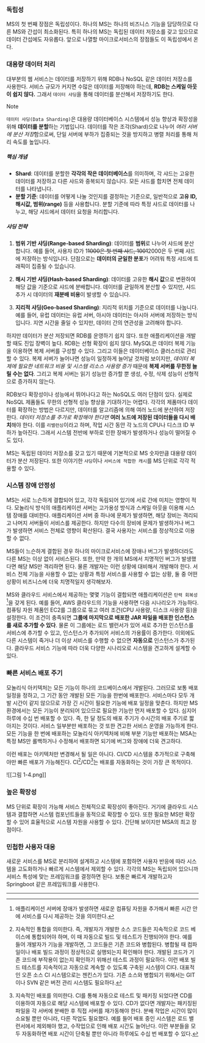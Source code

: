 ### 독립성

MS의 첫 번째 장점은 독립성이다. 하나의 MS는 하나의 비즈니스 기능을 담당하므로 다른 MS와 간섭이 최소화된다. 특히 하나의 MS는 독립된 데이터 저장소를 갖고 있으므로 데이터 간섭에도 자유롭다. 앞으로 나열할 마이크로서비스의 장점들도 이 독립성에서 온다.

### 대용량 데이터 처리

대부분의 웹 서비스는 데이터를 저장하기 위해 RDB나 NoSQL 같은 데이터 저장소를 사용한다. 서비스 규모가 커지면 수많은 데이터를 저장해야 하는데, **RDB는 스케일 아웃이 쉽지 않다.** 그래서 `데이터 샤딩`을 통해 데이터를 분산해서 저장하기도 한다.

>[!note]
>`데이터 샤딩(Data Sharding)`은 대용량 데이터베이스 시스템에서 성능 향상과 확장성을 위해 **데이터를 분할**하는 기법입니다. 데이터를 작은 조각(Shard)으로 나누어 *여러 서버에 분산 저장*함으로써, 단일 서버에 부하가 집중되는 것을 방지하고 병렬 처리를 통해 처리 속도를 높입니다.
>
>##### 핵심 개념
>- **Shard**: 데이터를 분할한 **각각의 작은 데이터베이스**를 의미하며, 각 샤드는 고유한 데이터를 저장하고 다른 샤드와 중복되지 않습니다. 모든 샤드를 합치면 전체 데이터를 나타냅니다.
>- **분할 기준**: 데이터를 어떻게 나눌 것인지를 결정하는 기준으로, 일반적으로 **고유 ID, 해시값, 범위(range)** 등을 사용합니다. 분할 기준에 따라 특정 샤드로 데이터를 나누고, 해당 샤드에서 데이터 요청을 처리합니다.
>  
> ##### 샤딩 전략
>1. **범위 기반 샤딩(Range-based Sharding)**: 데이터를 **범위**로 나누어 샤드에 분산합니다. 예를 들어, 사용자 ID가 1~~1000은 첫 번째 샤드, 1001~~2000은 두 번째 샤드에 저장하는 방식입니다. 단점으로는 **데이터의 균일한 분포**가 어려워 특정 샤드에 트래픽이 집중될 수 있습니다.
  >  
>2. **해시 기반 샤딩(Hash-based Sharding)**: 데이터를 고유한 **해시 값**으로 변환하여 해당 값을 기준으로 샤드에 분배합니다. 데이터를 균일하게 분산할 수 있지만, 샤드 추가 시 데이터의 **재분배 비용**이 발생할 수 있습니다.
>    
>3. **지리적 샤딩(Geo-based Sharding)**: 지리적 위치를 기준으로 데이터를 나눕니다. 예를 들어, 유럽 데이터는 유럽 서버, 아시아 데이터는 아시아 서버에 저장하는 방식입니다. 지연 시간을 줄일 수 있지만, 데이터 간의 연관성을 고려해야 합니다.

하지만 데이터가 분산 저장되면 RDB를 운영하기 쉽지 않다. 또한 애플리케이션을 개발할 때도 진입 장벽이 높다. RDB는 선형 확장이 쉽지 않다. MySQL은 데이터 복제 기능을 이용하면 복제 서버를 구성할 수 있다. 그리고 이들은 데이터베이스 클러스터로 관리할 수 있다. 
복제 서버가 늘어나면 성능이 일정하게 늘어날 것처럼 보이지만, *데이터 복제에 필요한 네트워크 비용 및 시스템 리소스 사용량 증가* 때문에 **복제 서버를 무한정 늘릴 수는 없다**. 그리고 복제 서버는 읽기 성능만 증가할 뿐 생성, 수정, 삭제 성능이 선형적으로 증가하지 않는다.

RDB보다 확장성이나 성능에서 뛰어나다고 하는 NoSQL도 여러 단점이 있다. 실제로 NoSQL 제품들도 무한의 선형적 성능 향상을 기대하기는 어렵다. 각각의 제품마다 데이터를 확장하는 방법은 다르지만, 데이터를 알고리즘에 의해 여러 노드에 분산하여 저장한다. *데이터 저장소를 추가로 확장해야 한다면* **여러 노드에 저장된 데이터들을 다시 배치**해야 한다. 이를 `리밸런싱`이라고 하며, 작업 시간 동안 각 노드의 CPU나 디스크 ID 부하가 높아진다. 그래서 시스템 전반에 부하로 인한 장애가 발생하거나 성능이 떨어질 수도 있다.

MS는 독립된 데이터 저장소를 갖고 있기 때문에 기본적으로 MS 숫자만큼 대용량 데이터가 분산 저장된다. 또한 이야기한 `샤딩`이나 `서비스에 적합한 캐시`를 MS 단위로 각각 적용할 수 있다.

### 시스템 장애 안정성

MS는 서로 느슨하게 결합되어 있고, 각각 독림되어 있기에 서로 간에 미치는 영향이 적다. 모놀리식 방식의 애플리케이션 서버는 고가용성 방식과 스케일 아웃을 이용해 시스템 장애를 대비한다. 애플리케이션 서버 중 하나에 문제가 발생하면, 해당 장비는 격리되고 나머지 서버들이 서비스를 제공한다. 하지만 다수의 장비에 문제가 발생하거나 버그가 발생하면 서비스 전체로 영향이 확산된다. 결국 사용자는 서비스를 정상적으로 이용할 수 없다.

MS들이 느슨하게 결합된 경우 하나의 마이크로서비스에 장애나 버그가 발생하더라도 다른 MS는 이상 없이 서비스된다. 또한, 만약 한 개의 MS에서 치명적인 버그가 발생했다면 해당 MS만 격리하면 된다. 물론 개발자는 이런 상황에 대비해서 개발해야 한다. 서비스 전체 기능을 사용할 수 없는 상황과 특정 서비스를 사용할 수 없는 상황, 둘 중 어떤 상황이 비즈니스에 더욱 치명적일지 생각해보자.

MS와 클라우드 서비스에서 제공하는 몇몇 기능이 결합되면 애플리케이션은 `탄력 회복성`[^1]을 갖게 된다. 예를 들어, AWS 클라우드의 기능을 사용하면 다음 시나리오가 가능하다. 컴퓨팅 자원 제품인 EC2를 그룹으로 묶고 여러 조건(CPU 사용량, 디스크 사용량 등)을 설정한다. 
이 조건이 충족되면 **그룹에 마지막으로 배포한 JAR 파일을 배포한 인스턴스를 새로 추가할 수 있다**. 물론 이 그룹에는 로드 밸런서가 있어 새로 추가한 인스턴스를 서비스에 추가할 수 있고, 인스턴스가 추가되어 서비스의 가용률이 증가한다. 
이외에도 다른 시스템이 죽거나 더 이상 서비스를 수행할 수 없으면 **자동으로** 인스턴스가 추가된다. 클라우드 서비스 기능에 따라 더욱 다양한 시나리오로 시스템을 견고하게 설계할 수 있다.

### 빠른 서비스 배포 주기

모놀리식 아키텍처는 모든 기능이 하나의 코드베이스에서 개발된다. 그러므로 보통 배포 일정을 정하고, 그 기간 동안 개발된 모든 기능을 한번에 배포한다. 서비스마다 모두 개발 시간이 같지 않으므로 가장 긴 시간이 필요한 기능에 배포 일정을 맞춘다. 
하지만 MS 환경에서는 모든 기능이 분리되어 있으므로 필요한 기능만 먼저 배포할 수 있다. 심지어 하루에 수십 번 배포할 수 있다. 즉, 한 달 정도의 배포 주기가 수시간의 배포 주기로 짧아지는 것이다. 서비스 일부분만 배포하는 것 또한 견고한 서비스 운영을 가능하게 한다. 
모든 기능을 한 번에 배포하는 모놀리식 아키텍처에 비해 부분 기능만 배포하는 MSA는 특정 MS만 롤백하거나 수정해서 배포하면 되기에 버그와 장애에 더욱 견고하다.

이런 배포는 아키텍처만 변경해서 될 일은 아니다. CI/CD 시스템을 추가적으로 구축해야만 빠른 배포가 가능해진다. CI[^2]/CD[^3]는 배포를 자동화하는 것이 가장 큰 목적이다.

![[그림 1-4.png]]

### 높은 확장성

MS 단위로 확장이 가능해 서비스 전체적으로 확장성이 좋아진다. 거기에 클라우드 시스템과 결합하면 시스템 컴포넌트들을 동적으로 확장할 수 있다. 또한 필요한 MS만 확장할 수 있어 효율적으로 시스템 자원을 사용할 수 있다. 간단해 보이지만 MSA의 최고 장점이다.

### 민첩한 사용자 대응

새로운 서비스를 MS로 분리하여 설계하고 시스템에 포함하면 사용자 반응에 따라 시스템을 고도화하거나 빠르게 시스템에서 제외할 수 있다. 각각의 MS는 독립되어 있으니까 서비스 특성에 맞는 프레임워크를 결정하면 된다. 보통은 빠르게 개발하고자 Springboot 같은 프레임워크를 사용한다.

---

[^1]: 애플리케이션 서버에 장애가 발생하면 새로운 컴퓨팅 자원을 추가해서 빠른 시간 안에 서비스를 다시 제공하는 것을 의미한다.

[^2]: 지속적인 통합을 의미한다. 즉, 개발자가 개발한 소스 코드들은 지속적으로 코드 베이스에 통합되어야 하며, 이 때 자동으로 빌드 및 테스트가 진행되어야 한다. 예를 들어 개발자가 기능을 개발하면, 그 코드들은 기존 코드와 병합된다. 병합될 때 컴파일이나 배포 빌드 과정이 정상적으로 실행되는지 확인해야 한다. 개발된 코드가 기존 코드에 부작용이 없는지 확인하기 위해선 테스트 과정이 필요하다. 이런 배포 빌드 테스트를 지속적이고 자동으로 계속할 수 있도록 구축된 시스템이 CI다. 대표적인 오픈 소스 CI 시스템으로는 젠킨스가 있다. 기존 소스와 병합되기 위해서는 GIT이나 SVN 같은 버전 관리 시스템도 필요하다.

[^3]: 지속적인 배포를 의미한다. CI를 통해 자동으로 테스트 및 패키징 되었다면 CD를 이용하여 자동으로 해당 시스템에 배포할 수 있다. CD가 없다면 개발자는 패키징된 파일을 각 서버에 분배한 후 직접 서버를 재가동해야 한다. 분배 작업은 시간이 많이 소요될 뿐만 아니라, 다른 작업도 필요했다. 예를 들어 배포 중인 시스템은 로드 밸런서에서 제외해야 했고, 수작업으로 인해 배포 시간도 늘어난다. 이런 부분들을 모두 자동화하면 배포 시간이 단축될 뿐만 아니라 하루에도 수십 번 배포할 수 있다.
